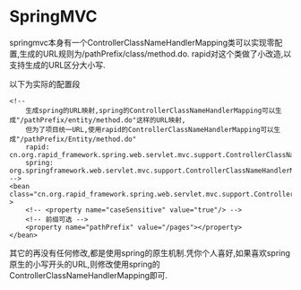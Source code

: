 # SpringMVC #

springmvc本身有一个ControllerClassNameHandlerMapping类可以实现零配置,生成的URL规则为/pathPrefix/class/method.do. rapid对这个类做了小改造,以支持生成的URL区分大小写.

以下为实际的配置段
```
<!-- 
	生成spring的URL映射,spring的ControllerClassNameHandlerMapping可以生成"/pathPrefix/entity/method.do"这样的URL映射,
	但为了项目统一URL,使用rapid的ControllerClassNameHandlerMapping可以生成"/pathPrefix/Entity/method.do"
	rapid: cn.org.rapid_framework.spring.web.servlet.mvc.support.ControllerClassNameHandlerMapping 
	spring: org.springframework.web.servlet.mvc.support.ControllerClassNameHandlerMapping
-->
<bean class="cn.org.rapid_framework.spring.web.servlet.mvc.support.ControllerClassNameHandlerMapping" >
	<!-- <property name="caseSensitive" value="true"/> -->
	<!-- 前缀可选 -->
	<property name="pathPrefix" value="/pages"></property>
</bean>
```

其它的再没有任何修改,都是使用spring的原生机制.凭你个人喜好,如果喜欢spring原生的小写开头的URL,则修改使用spring的ControllerClassNameHandlerMapping即可.